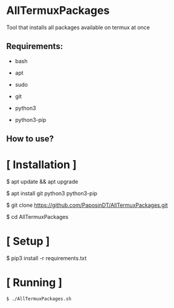 # AllTermuxPackages
Tool that installs all packages available on termux at once

## Requirements:

* bash

* apt

* sudo 

* git

* python3

* python3-pip


## How to use?

# [ Installation ]

$ apt update && apt upgrade

$ apt install git python3 python3-pip

$ git clone https://github.com/PaposinDT/AllTermuxPackages.git

$ cd AllTermuxPackages


# [ Setup ]

$ pip3 install -r requirements.txt

# [ Running ]
```
$ ./AllTermuxPackages.sh
